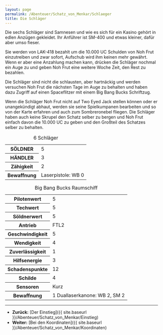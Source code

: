 ```yaml
---
layout: page
permalink: /Abenteuer/Schatz_von_Menkar/Schlaeger
title: Die Schläger
---
```




Die sechs Schläger sind Samnesen und wie es sich für ein Kasino gehört in edlen Anzügen gekleidet. Ihr Anführer ist SM-400 und etwas kleiner, dafür aber umso fieser.

Sie werden von LAK-418 bezahlt um die 10.000 UC Schulden von Noh Frut einzutreiben und zwar sofort, Aufschub wird ihm keinen mehr gewährt. Wenn er aber eine Anzahlung machen kann, drücken die Schläger nochmal ein Auge zu und geben Noh Frut eine weitere Woche Zeit, den Rest zu bezahlen.

Die Schläger sind nicht die schlausten, aber hartnäckig und werden versuchen Noh Frut die nächsten Tage im Auge zu behalten und haben dazu Zugriff auf einen Spaceflitzer mit einem Big Bang Bucks Schriftzug.

Wenn die Schläger Noh Frut nicht auf Two Eyed Jack stellen können oder er unangekündigt abhaut, werden sie seine Spielkumpanen bearbeiten und so von der Karte erfahren und auch zum Sombreronebel fliegen. Die Schläger haben auch keine Skrupel den Schatz selber zu bergen und Noh Frut einfach davon die 10.000 UC zu geben und den Großteil des Schatzes selber zu behalten.

<table>
<caption>6 Schläger</caption>
<tbody>
<tr><th>SÖLDNER</th><td>5</td></tr>
<tr><th>HÄNDLER</th><td>3</td></tr>
<tr><th>Zähigkeit</th><td>2</td></tr>
<tr><th>Bewaffnung</th><td>Laserpistole: WB 0</td></tr>
</tbody>
</table>

<table>
<caption>Big Bang Bucks Raumschiff</caption>
<tbody>
<tr><th>Pilotenwert</th><td>5</td></tr>
<tr><th>Techwert</th><td>5</td></tr>
<tr><th>Söldnerwert</th><td>5</td></tr>
<tr><th>Antrieb</th><td>FTL2</td></tr>
<tr><th>Geschwindigkeit</th><td>5</td></tr>
<tr><th>Wendigkeit</th><td>4</td></tr>
<tr><th>Zuverlässigkeit</th><td>1</td></tr>
<tr><th>Hilfsenergie</th><td>3</td></tr>
<tr><th>Schadenspunkte</th><td>12</td></tr>
<tr><th>Schilde</th><td>4</td></tr>
<tr><th>Sensoren</th><td>Kurz</td></tr>
<tr><th>Bewaffnung</th><td>1 Duallaserkanone: WB 2, SM 2</td></tr>
</tbody>
</table>

***

- **Zurück:** [Der Einstieg]({{ site.baseurl }}/Abenteuer/Schatz_von_Menkar/Einstieg)
- **Weiter:** [Bei den Koordinaten]({{ site.baseurl }}/Abenteuer/Schatz_von_Menkar/Koordinaten)
